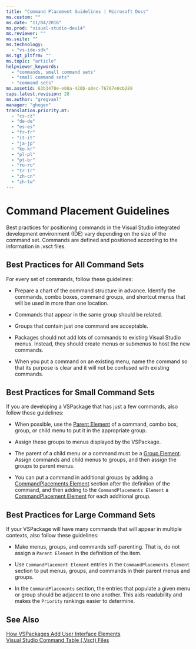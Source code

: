 ```yaml
---
title: "Command Placement Guidelines | Microsoft Docs"
ms.custom: ""
ms.date: "11/04/2016"
ms.prod: "visual-studio-dev14"
ms.reviewer: ""
ms.suite: ""
ms.technology: 
  - "vs-ide-sdk"
ms.tgt_pltfrm: ""
ms.topic: "article"
helpviewer_keywords: 
  - "commands, small command sets"
  - "small command sets"
  - "command sets"
ms.assetid: 63b3478e-e08a-420b-a0ec-76767e0cb289
caps.latest.revision: 28
ms.author: "gregvanl"
manager: "ghogen"
translation.priority.mt: 
  - "cs-cz"
  - "de-de"
  - "es-es"
  - "fr-fr"
  - "it-it"
  - "ja-jp"
  - "ko-kr"
  - "pl-pl"
  - "pt-br"
  - "ru-ru"
  - "tr-tr"
  - "zh-cn"
  - "zh-tw"
---
```

# Command Placement Guidelines
Best practices for positioning commands in the Visual Studio integrated development environment (IDE) vary depending on the size of the command set. Commands are defined and positioned according to the information in .vsct files.  
  
## Best Practices for All Command Sets  
 For every set of commands, follow these guidelines:  
  
-   Prepare a chart of the command structure in advance. Identify the commands, combo boxes, command groups, and shortcut menus that will be used in more than one location.  
  
-   Commands that appear in the same group should be related.  
  
-   Groups that contain just one command are acceptable.  
  
-   Packages should not add lots of commands to existing Visual Studio menus. Instead, they should create menus or submenus to host the new commands.  
  
-   When you put a command on an existing menu, name the command so that its purpose is clear and it will not be confused with existing commands.  
  
## Best Practices for Small Command Sets  
 If you are developing a VSPackage that has just a few commands, also follow these guidelines:  
  
-   When possible, use the [Parent Element](../../extensibility/parent-element.md) of a command, combo box, group, or child menu to put it in the appropriate group.  
  
-   Assign these groups to menus displayed by the VSPackage.  
  
-   The parent of a child menu or a command must be a [Group Element](../../extensibility/group-element.md). Assign commands and child menus to groups, and then assign the groups to parent menus.  
  
-   You can put a command in additional groups by adding a [CommandPlacements Element](../../extensibility/commandplacements-element.md) section after the definition of the command, and then adding to the `CommandPlacements Element` a [CommandPlacement Element](../../extensibility/commandplacement-element.md) for each additional group.  
  
## Best Practices for Large Command Sets  
 If your VSPackage will have many commands that will appear in multiple contexts, also follow these guidelines:  
  
-   Make menus, groups, and commands self-parenting. That is, do not assign a `Parent Element` in the definition of the item.  
  
-   Use `CommandPlacement Element` entries in the `CommandPlacements Element` section to put menus, groups, and commands in their parent menus and groups.  
  
-   In the `CommandPlacements` section, the entries that populate a given menu or group should be adjacent to one another. This aids readability and makes the `Priority` rankings easier to determine.  
  
## See Also  
 [How VSPackages Add User Interface Elements](../../extensibility/internals/how-vspackages-add-user-interface-elements.md)   
 [Visual Studio Command Table (.Vsct) Files](../../extensibility/internals/visual-studio-command-table-dot-vsct-files.md)